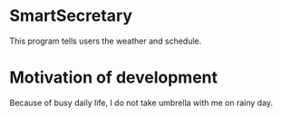 # SmartSecretary
This program tells users the weather and schedule.

# Motivation of development
Because of busy daily life, I do not take umbrella with me on rainy day.
